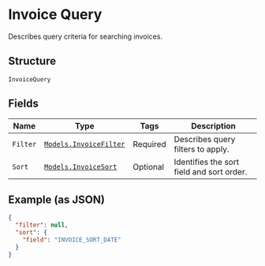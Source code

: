 
# Invoice Query

Describes query criteria for searching invoices.

## Structure

`InvoiceQuery`

## Fields

| Name | Type | Tags | Description |
|  --- | --- | --- | --- |
| `Filter` | [`Models.InvoiceFilter`](/doc/models/invoice-filter.md) | Required | Describes query filters to apply. |
| `Sort` | [`Models.InvoiceSort`](/doc/models/invoice-sort.md) | Optional | Identifies the sort field and sort order. |

## Example (as JSON)

```json
{
  "filter": null,
  "sort": {
    "field": "INVOICE_SORT_DATE"
  }
}
```


